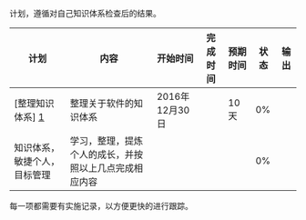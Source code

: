 计划，遵循对自己知识体系检查后的结果。

|计划|内容|开始时间|完成时间|预期时间|状态|输出|
|---|---|---|---|---|---|---|
| [整理知识体系] [1] |整理关于软件的知识体系|2016年12月30日||10天|0%||
|知识体系，敏捷个人，目标管理|学习，整理，提炼个人的成长，并按照以上几点完成相应内容||||0%||

每一项都需要有实施记录，以方便更快的进行跟踪。

[1]: 1.整理知识体系/README.md "整理知识体系"
[2]: 2.知识体系，敏捷个人，目标管理/README.md "知识体系，敏捷个人，目标管理"